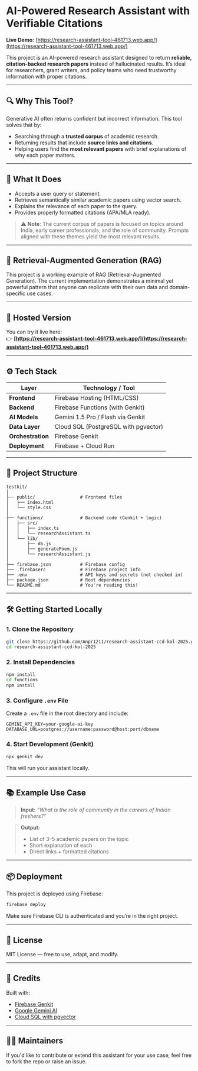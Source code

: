 # AI-Powered Research Assistant with Verifiable Citations

**Live Demo:** [https://research-assistant-tool-461713.web.app/](https://research-assistant-tool-461713.web.app/)

This project is an AI-powered research assistant designed to return **reliable, citation-backed research papers** instead of hallucinated results. It’s ideal for researchers, grant writers, and policy teams who need trustworthy information with proper citations.

---

## 🔍 Why This Tool?

Generative AI often returns confident but incorrect information. This tool solves that by:
- Searching through a **trusted corpus** of academic research.
- Returning results that include **source links and citations**.
- Helping users find the **most relevant papers** with brief explanations of why each paper matters.

---

## 🧠 What It Does

- Accepts a user query or statement.
- Retrieves semantically similar academic papers using vector search.
- Explains the relevance of each paper to the query.
- Provides properly formatted citations (APA/MLA ready).

> ⚠️ **Note**: The current corpus of papers is focused on topics around India, early career professionals, and the role of community. Prompts aligned with these themes yield the most relevant results.

---

## 🔄 Retrieval-Augmented Generation (RAG)

This project is a working example of RAG (Retrieval-Augmented Generation). The current implementation demonstrates a minimal yet powerful pattern that anyone can replicate with their own data and domain-specific use cases.

---

## 🚀 Hosted Version

You can try it live here:  
👉 **[https://research-assistant-tool-461713.web.app/](https://research-assistant-tool-461713.web.app/)**

---

## ⚙️ Tech Stack

| Layer           | Technology / Tool                       |
|------------------|------------------------------------------|
| **Frontend**     | Firebase Hosting (HTML/CSS)             |
| **Backend**      | Firebase Functions (with Genkit)        |
| **AI Models**    | Gemini 1.5 Pro / Flash via Genkit       |
| **Data Layer**   | Cloud SQL (PostgreSQL with pgvector)    |
| **Orchestration**| Firebase Genkit                         |
| **Deployment**   | Firebase + Cloud Run                    |

---

## 📁 Project Structure

```
testkit/
│
├── public/                 # Frontend files
│   ├── index.html
│   └── style.css
│
├── functions/              # Backend code (Genkit + logic)
│   ├── src/
│   │   ├── index.ts
│   │   └── researchAssistant.ts
│   └── lib/
│       ├── db.js
│       ├── generatePoem.js
│       └── researchAssistant.js
│
├── firebase.json           # Firebase config
├── .firebaserc             # Firebase project info
├── .env                    # API keys and secrets (not checked in)
├── package.json            # Root dependencies
└── README.md               # You're reading this!
```

---

## 🛠️ Getting Started Locally

### 1. Clone the Repository

```bash
git clone https://github.com/Anpr1211/research-assistant-ccd-kol-2025.git
cd research-assistant-ccd-kol-2025
```

### 2. Install Dependencies

```bash
npm install
cd functions
npm install
```

### 3. Configure `.env` File

Create a `.env` file in the root directory and include:

```
GEMINI_API_KEY=your-google-ai-key
DATABASE_URL=postgres://username:password@host:port/dbname
```

### 4. Start Development (Genkit)

```bash
npx genkit dev
```

This will run your assistant locally.

---

## 📚 Example Use Case

> **Input:** *“What is the role of community in the careers of Indian freshers?”*

> **Output:**  
> - List of 3–5 academic papers on the topic  
> - Short explanation of each  
> - Direct links + formatted citations

---

## 📦 Deployment

This project is deployed using Firebase:

```bash
firebase deploy
```

Make sure Firebase CLI is authenticated and you’re in the right project.

---

## 📄 License

MIT License — free to use, adapt, and modify.

---

## 🙌 Credits

Built with:
- [Firebase Genkit](https://firebase.google.com/genkit)
- [Google Gemini AI](https://ai.google.dev)
- [Cloud SQL with pgvector](https://cloud.google.com/sql/docs/postgres/pgvector)

---

## 👨‍💻 Maintainers

If you'd like to contribute or extend this assistant for your use case, feel free to fork the repo or raise an issue.

